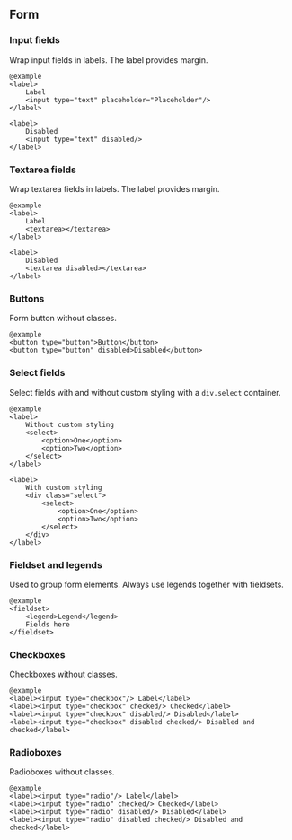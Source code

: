 ## Form

### Input fields
Wrap input fields in labels. The label provides margin.

	@example
	<label>
		Label
		<input type="text" placeholder="Placeholder"/>
	</label>

	<label>
		Disabled
		<input type="text" disabled/>
	</label>

### Textarea fields
Wrap textarea fields in labels. The label provides margin.

	@example
	<label>
		Label
		<textarea></textarea>
	</label>

	<label>
		Disabled
		<textarea disabled></textarea>
	</label>

### Buttons
Form button without classes.

	@example
	<button type="button">Button</button>
	<button type="button" disabled>Disabled</button>

### Select fields
Select fields with and without custom styling with a `div.select` container.

	@example
	<label>
		Without custom styling
		<select>
			<option>One</option>
			<option>Two</option>
		</select>
	</label>

	<label>
		With custom styling
		<div class="select">
			<select>
				<option>One</option>
				<option>Two</option>
			</select>
		</div>
	</label>

### Fieldset and legends
Used to group form elements. Always use legends together with fieldsets.

	@example
	<fieldset>
		<legend>Legend</legend>
		Fields here
	</fieldset>

### Checkboxes
Checkboxes without classes.

	@example
	<label><input type="checkbox"/> Label</label>
	<label><input type="checkbox" checked/> Checked</label>
	<label><input type="checkbox" disabled/> Disabled</label>
	<label><input type="checkbox" disabled checked/> Disabled and checked</label>

### Radioboxes
Radioboxes without classes.

	@example
	<label><input type="radio"/> Label</label>
	<label><input type="radio" checked/> Checked</label>
	<label><input type="radio" disabled/> Disabled</label>
	<label><input type="radio" disabled checked/> Disabled and checked</label>
